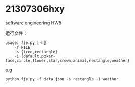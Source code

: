 # 21307306hxy
software engineering HW5

运行文件：

```
usage: fje.py [-h] 
	-f FILE 
	-s {tree,rectangle} 
	-i {default,poker-face,circle,flower,star,crown,animal,rectangle,weather}
```

e.g

```
python fje.py -f data.json -s rectangle -i weather
```

